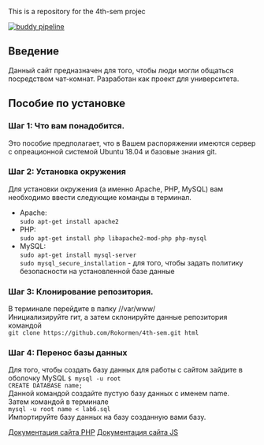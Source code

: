 This is a repository for the 4th-sem projec

[![buddy pipeline](https://app.buddy.works/rokormen/4th-sem/pipelines/pipeline/259721/badge.svg?token=16833720c9a89c117da47ccc87f58bec97ff7420a8895bfb53812504d2dba071 "buddy pipeline")](https://app.buddy.works/rokormen/4th-sem/pipelines/pipeline/259721)

## Введение
Данный сайт предназначен для того, чтобы люди могли общаться посредством чат-комнат. Разработан как проект для университета.  
## Пособие по установке

### Шаг 1: Что вам понадобится.
Это пособие предполагает, что в Вашем распоряжении имеются сервер с опреационной системой Ubuntu 18.04 и базовые знания git.

### Шаг 2: Установка окружения
Для установки окружения (а именно Apache, PHP, MySQL) вам необходимо ввести следующие команды в терминал.
* Apache:  
`sudo apt-get install apache2`
* PHP:  
`sudo apt-get install php libapache2-mod-php php-mysql`
* MySQL:  
`sudo apt-get install mysql-server`  
`sudo mysql_secure_installation` - для того, чтобы задать политику безопасности на установленной базе данные  
### Шаг 3: Клонирование репозитория.
В терминале перейдите в папку //var/www/  
Инициализируйте гит, а затем склонируйте данные репозитория командой  
`git clone https://github.com/Rokormen/4th-sem.git html`  
### Шаг 4: Перенос базы данных
Для того, чтобы создать базу данных для работы с сайтом зайдите в оболочку MySQL `$ mysql -u root`  
`CREATE DATABASE name;`  
Данной командой создайте пустую базу данных с именем name.  
Затем командой в терминале  
`mysql -u root name < lab6.sql`  
Импортируйте базу данных на базу созданную вами базу.  

[Документация сайта PHP](http://95.217.210.101/doxygen/html/)
[Документация сайта JS](http://95.217.210.101/jsdoc/)
